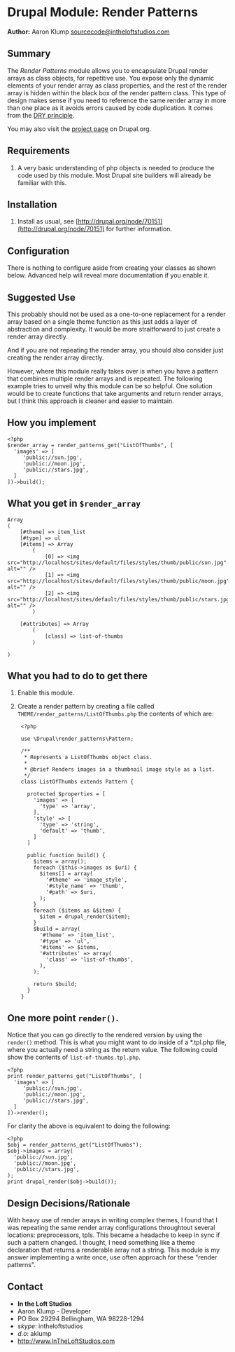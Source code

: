 # Drupal Module: Render Patterns

**Author:** Aaron Klump  <sourcecode@intheloftstudios.com>

## Summary

The _Render Patterns_ module allows you to encapsulate Drupal render arrays as class objects, for repetitive use.  You expose only the dynamic elements of your render array as class properties, and the rest of the render array is hidden within the black box of the render pattern class.  This type of design makes sense if you need to reference the same render array in more than one place as it avoids errors caused by code duplication.  It comes from the [DRY principle](https://en.wikipedia.org/wiki/Don%27t_repeat_yourself).

You may also visit the [project page](http://www.drupal.org/project/render_patterns) on Drupal.org.

## Requirements

1. A very basic understanding of php objects is needed to produce the code used by this module.  Most Drupal site builders will already be familiar with this.

## Installation

1. Install as usual, see [http://drupal.org/node/70151](http://drupal.org/node/70151) for further information.

## Configuration

There is nothing to configure aside from creating your classes as shown below.  Advanced help will reveal more documentation if you enable it.

## Suggested Use

This probably should not be used as a one-to-one replacement for a render array based on a single theme function as this just adds a layer of abstraction and complexity.  It would be more straitforward to just create a render array directly.  

And if you are not repeating the render array, you should also consider just creating the render array directly.

However, where this module really takes over is when you have a pattern that combines multiple render arrays and is repeated.  The following example tries to unveil why this module can be so helpful.  One solution would be to create functions that take arguments and return render arrays, but I think this approach is cleaner and easier to maintain.

## How you implement

    <?php
    $render_array = render_patterns_get("ListOfThumbs", [
      'images' => [
         'public://sun.jpg',
         'public://moon.jpg',
         'public://stars.jpg',
      ]
    ])->build();

## What you get in `$render_array`

    Array
    (
        [#theme] => item_list
        [#type] => ul
        [#items] => Array
            (
                [0] => <img src="http://localhost/sites/default/files/styles/thumb/public/sun.jpg" alt="" />
                [1] => <img src="http://localhost/sites/default/files/styles/thumb/public/moon.jpg" alt="" />
                [2] => <img src="http://localhost/sites/default/files/styles/thumb/public/stars.jpg" alt="" />
            )

        [#attributes] => Array
            (
                [class] => list-of-thumbs
            )

    )

## What you had to do to get there

1. Enable this module.
1. Create a render pattern by creating a file called `THEME/render_patterns/ListOfThumbs.php` the contents of which are:

        <?php
        
        use \Drupal\render_patterns\Pattern;
        
        /**
         * Represents a ListOfThumbs object class.
         * 
         * @brief Renders images in a thumbnail image style as a list.
         */
        class ListOfThumbs extends Pattern {
        
          protected $properties = [
            'images' => [
              'type' => 'array',
            ],
            'style' => [
              'type' => 'string',
              'default' => 'thumb',
            ]
          ]

          public function build() {
            $items = array();
            foreach ($this->images as $uri) {
              $items[] = array(
                '#theme' => 'image_style',
                '#style_name' => 'thumb',
                '#path' => $uri,
              );
            }
            foreach ($items as &$item) {
              $item = drupal_render($item);
            }
            $build = array(
              '#theme' => 'item_list',
              '#type' => 'ul',
              '#items' => $items,
              '#attributes' => array(
                'class' => 'list-of-thumbs',
              ),
            );

            return $build;
          }
        }

## One more point `render()`.

Notice that you can go directly to the rendered version by using the `render()` method. This is what you might want to do inside of a *.tpl.php file, where you actually need a string as the return value.  The following could show the contents of `list-of-thumbs.tpl.php`.

    <?php
    print render_patterns_get("ListOfThumbs", [
      'images' => [
         'public://sun.jpg',
         'public://moon.jpg',
         'public://stars.jpg',
      ]
    ])->render();

For clarity the above is equivalent to doing the following:

    <?php
    $obj = render_patterns_get("ListOfThumbs");
    $obj->images = array(
      'public://sun.jpg',
      'public://moon.jpg',
      'public://stars.jpg',
    );
    print drupal_render($obj->build());

## Design Decisions/Rationale

With heavy use of render arrays in writing complex themes, I found that I was repeating the same render array configurations throughtout several locations: preprocessors, tpls.  This became a headache to keep in sync if such a pattern changed.  I thought, I need something like a theme declaration that returns a renderable array not a string.  This module is my answer implementing a write once, use often approach for these "render patterns".

## Contact

* **In the Loft Studios**
* Aaron Klump - Developer
* PO Box 29294 Bellingham, WA 98228-1294
* _skype_: intheloftstudios
* _d.o_: aklump
* <http://www.InTheLoftStudios.com>
